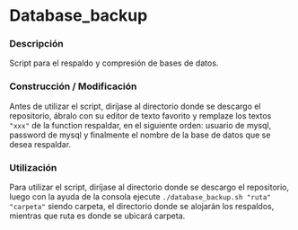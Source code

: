 # Database_backup

### Descripción
Script para el respaldo y compresión de bases de datos.

### Construcción / Modificación
Antes de utilizar el script, diríjase al directorio donde se descargo el repositorio, ábralo con su editor de texto favorito 
y remplaze los textos ```"xxx"``` de la function respaldar, en el siguiente orden: usuario de mysql, password de mysql y finalmente el nombre de la base de datos que se desea respaldar.

### Utilización
Para utilizar el script, diríjase al directorio donde se descargo el repositorio, luego con la ayuda de la 
consola ejecute ```./database_backup.sh "ruta" "carpeta"``` siendo carpeta, el directorio donde se alojarán los respaldos, 
mientras que ruta es donde se ubicará carpeta.
